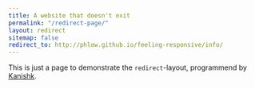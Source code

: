 ```yaml
---
title: A website that doesn't exit
permalink: "/redirect-page/"
layout: redirect
sitemap: false
redirect_to: http://phlow.github.io/feeling-responsive/info/
---
```


This is just a page to demonstrate the `redirect`-layout, programmend by [Kanishk](http://codingtips.kanishkkunal.in/about/).